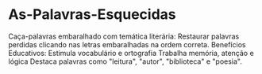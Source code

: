 # As-Palavras-Esquecidas
Caça-palavras embaralhado com temática literária:  Restaurar palavras perdidas clicando nas letras embaralhadas na ordem correta.  Benefícios Educativos: Estimula vocabulário e ortografia Trabalha memória, atenção e lógica Destaca palavras como "leitura", "autor", "biblioteca" e "poesia".
